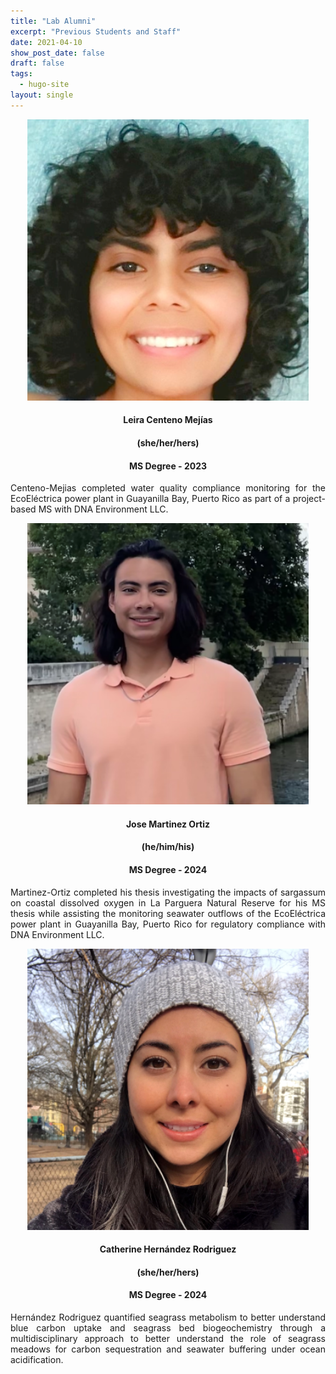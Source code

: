 ```yaml
---
title: "Lab Alumni"
excerpt: "Previous Students and Staff"
date: 2021-04-10
show_post_date: false
draft: false
tags:
  - hugo-site
layout: single
---
```


<div style="text-align: center;">
<img src="LeiraCentenoMejias.png" width="450">

#### Leira Centeno Mejías
#### (she/her/hers)
#### MS Degree - 2023
</div>

<div style="text-align: justify;">

Centeno-Mejias completed water quality compliance monitoring for the EcoEléctrica power plant in Guayanilla Bay, Puerto Rico as part of a project-based MS with DNA Environment LLC. 

</div>

<div style="text-align: center;">
<img src="JoseMartinezOrtiz.PNG" width="450">

#### Jose Martinez Ortiz
#### (he/him/his)
#### MS Degree - 2024
</div>

<div style="text-align: justify;">

Martinez-Ortiz completed his thesis investigating the impacts of sargassum on coastal dissolved oxygen in La Parguera Natural Reserve for his MS thesis while assisting the monitoring seawater outflows of the EcoEléctrica power plant in Guayanilla Bay, Puerto Rico for regulatory compliance with DNA Environment LLC.  

</div>

<div style="text-align: center;">
<img src="CatherineHernandezRodriguez.png" width="450">

#### Catherine Hernández Rodriguez
#### (she/her/hers)
#### MS Degree - 2024
</div>

<div style="text-align: justify;">

Hernández Rodriguez quantified seagrass metabolism to better understand blue carbon uptake and seagrass bed biogeochemistry through a multidisciplinary approach to better understand the role of seagrass meadows for carbon sequestration and seawater buffering under ocean acidification.

</div>